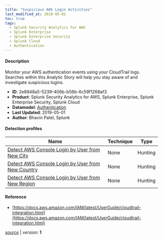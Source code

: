 ```yaml
---
title: "Suspicious AWS Login Activities"
last_modified_at: 2019-05-01
toc: true
tags:
  - Splunk Security Analytics for AWS
  - Splunk Enterprise
  - Splunk Enterprise Security
  - Splunk Cloud
  - Authentication
---
```


#### Description

Monitor your AWS authentication events using your CloudTrail logs. Searches within this Analytic Story will help you stay aware of and investigate suspicious logins. 

- **ID**: 2e8948a5-5239-406b-b56b-6c59f1268af3
- **Product**: Splunk Security Analytics for AWS, Splunk Enterprise, Splunk Enterprise Security, Splunk Cloud
- **Datamodel**: [Authentication](https://docs.splunk.com/Documentation/CIM/latest/User/Authentication)
- **Last Updated**: 2019-05-01
- **Author**: Bhavin Patel, Splunk

#### Detection profiles

| Name        | Technique   | Type         |
| ----------- | ----------- |--------------|
| [Detect AWS Console Login by User from New City](/cloud/detect_aws_console_login_by_user_from_new_city/) | None | Hunting |
| [Detect AWS Console Login by User from New Country](/cloud/detect_aws_console_login_by_user_from_new_country/) | None | Hunting |
| [Detect AWS Console Login by User from New Region](/cloud/detect_aws_console_login_by_user_from_new_region/) | None | Hunting |

#### Reference

* [https://docs.aws.amazon.com/IAM/latest/UserGuide/cloudtrail-integration.html](https://docs.aws.amazon.com/IAM/latest/UserGuide/cloudtrail-integration.html)



[_source_](https://github.com/splunk/security_content/tree/develop/stories/suspicious_aws_login_activities.yml) | _version_: **1**